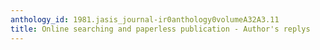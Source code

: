 ```yaml
---
anthology_id: 1981.jasis_journal-ir0anthology0volumeA32A3.11
title: Online searching and paperless publication - Author's replys
---
```

